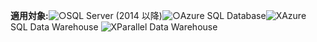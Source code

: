 <Token>**適用対象:**![○](media/yes.png)SQL Server (2014 以降)![○](media/yes.png)Azure SQL Database![X](media/no.png)Azure SQL Data Warehouse ![X](media/no.png)Parallel Data Warehouse </Token>

